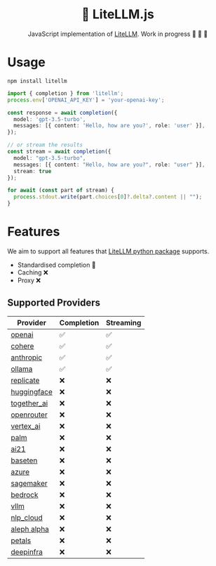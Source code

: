 <h1 align="center">
  🚅 LiteLLM.js
</h1>
<p align="center">
    <p align="center">JavaScript implementation of <a href="https://github.com/BerriAI/litellm">LiteLLM</a>. Work in progress 🚧 🚧 🚧 </p>
</p>

# Usage

```
npm install litellm
```

```ts
import { completion } from 'litellm';
process.env['OPENAI_API_KEY'] = 'your-openai-key';

const response = await completion({
  model: 'gpt-3.5-turbo',
  messages: [{ content: 'Hello, how are you?', role: 'user' }],
});

// or stream the results
const stream = await completion({
  model: "gpt-3.5-turbo",
  messages: [{ content: "Hello, how are you?", role: "user" }],
  stream: true
});

for await (const part of stream) {
  process.stdout.write(part.choices[0]?.delta?.content || "");
}
```
# Features
We aim to support all features that [LiteLLM python package](https://github.com/BerriAI/litellm) supports.

* Standardised completion 🚧
* Caching ❌
* Proxy ❌

## Supported Providers
| Provider | Completion | Streaming |
| ------------- | ------------- | ------------- | 
| [openai](https://docs.litellm.ai/docs/providers/openai)  | ✅ | ✅  |
| [cohere](https://docs.litellm.ai/docs/providers/cohere)  | ✅  | ✅  |
| [anthropic](https://docs.litellm.ai/docs/providers/anthropic)  | ✅ | ✅ |
| [ollama](https://docs.litellm.ai/docs/providers/ollama)  | ✅ | ✅ |
| [replicate](https://docs.litellm.ai/docs/providers/replicate)  | ❌ | ❌ |
| [huggingface](https://docs.litellm.ai/docs/providers/huggingface)  | ❌ | ❌ |
| [together_ai](https://docs.litellm.ai/docs/providers/togetherai)  | ❌ | ❌ |
| [openrouter](https://docs.litellm.ai/docs/providers/openrouter)  | ❌ | ❌ |
| [vertex_ai](https://docs.litellm.ai/docs/providers/vertex)  | ❌ | ❌ |
| [palm](https://docs.litellm.ai/docs/providers/palm)  | ❌ | ❌ |
| [ai21](https://docs.litellm.ai/docs/providers/ai21)  | ❌ | ❌ |
| [baseten](https://docs.litellm.ai/docs/providers/baseten)  | ❌ | ❌ |
| [azure](https://docs.litellm.ai/docs/providers/azure)  | ❌ | ❌ |
| [sagemaker](https://docs.litellm.ai/docs/providers/aws_sagemaker)  | ❌ | ❌ |
| [bedrock](https://docs.litellm.ai/docs/providers/bedrock)  | ❌ | ❌ |
| [vllm](https://docs.litellm.ai/docs/providers/vllm)  | ❌ | ❌ |
| [nlp_cloud](https://docs.litellm.ai/docs/providers/nlp_cloud)  | ❌ | ❌ |
| [aleph alpha](https://docs.litellm.ai/docs/providers/aleph_alpha)  | ❌ | ❌ |
| [petals](https://docs.litellm.ai/docs/providers/petals)  | ❌ | ❌ |
| [deepinfra](https://docs.litellm.ai/docs/providers/deepinfra)  | ❌ | ❌ |